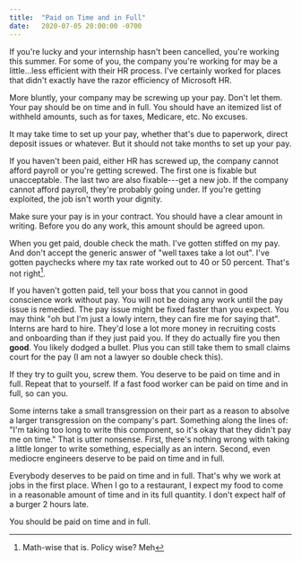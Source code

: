 ```yaml
---
title:  "Paid on Time and in Full"
date:   2020-07-05 20:00:00 -0700
---
```


If you're lucky and your internship hasn't been cancelled, you're
working this summer. For some of you, the company you're working for
may be a little...less efficient with their HR process. I've certainly
worked for places that didn't exactly have the razor efficiency of
Microsoft HR.

More bluntly, your company may be screwing up your pay. Don't let
them. Your pay should be on time and in full. You should have an
itemized list of withheld amounts, such as for taxes, Medicare,
etc. No excuses.

It may take time to set up your pay, whether that's due to paperwork,
direct deposit issues or whatever. But it should not take months to
set up your pay.

If you haven't been paid, either HR has screwed up, the company cannot
afford payroll or you're getting screwed. The first one is fixable but
unacceptable. The last two are also fixable---get a new job. If the
company cannot afford payroll, they're probably going under. If you're
getting exploited, the job isn't worth your dignity.

Make sure your pay is in your contract. You should have a clear amount
in writing. Before you do any work, this amount should be agreed upon.

When you get paid, double check the math. I've gotten stiffed on my
pay. And don't accept the generic answer of "well taxes take a lot
out". I've gotten paychecks where my tax rate worked out to 40 or 50
percent. That's not right[^1].

[^1]: Math-wise that is. Policy wise? Meh

If you haven't gotten paid, tell your boss that you cannot in good
conscience work without pay. You will not be doing any work until the
pay issue is remedied. The pay issue might be fixed faster than you
expect. You may think "oh but I'm just a lowly intern, they can fire me
for saying that". Interns are hard to hire. They'd lose a lot more
money in recruiting costs and onboarding than if they just paid
you. If they do actually fire you then **good**. You likely dodged a
bullet. Plus you can still take them to small claims court for the pay
(I am not a lawyer so double check this).

If they try to guilt you, screw them. You deserve to be paid on time
and in full. Repeat that to yourself. If a fast food worker can be
paid on time and in full, so can you.

Some interns take a small transgression on their part as a reason to
absolve a larger transgression on the company's part. Something along
the lines of: "I'm taking too long to write this component, so it's
okay that they didn't pay me on time." That is utter nonsense. First,
there's nothing wrong with taking a little longer to write something,
especially as an intern. Second, even mediocre engineers deserve to be
paid on time and in full.

Everybody deserves to be paid on time and in full. That's why we work
at jobs in the first place. When I go to a restaurant, I expect my
food to come in a reasonable amount of time and in its full
quantity. I don't expect half of a burger 2 hours late.

You should be paid on time and in full.
